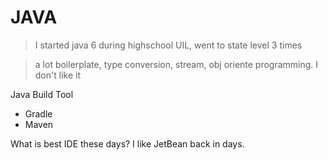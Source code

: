 # JAVA

> I started java 6 during highschool UIL, went to state level 3 times

> a lot boilerplate, type conversion, stream, obj oriente programming. I don't like it


Java Build Tool
- Gradle
- Maven

What is best IDE these days? I like JetBean back in days.